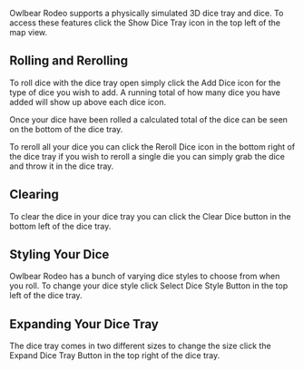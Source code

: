 Owlbear Rodeo supports a physically simulated 3D dice tray and dice. To access these features click the Show Dice Tray icon in the top left of the map view.

## Rolling and Rerolling

To roll dice with the dice tray open simply click the Add Dice icon for the type of dice you wish to add.
A running total of how many dice you have added will show up above each dice icon.

Once your dice have been rolled a calculated total of the dice can be seen on the bottom of the dice tray.

To reroll all your dice you can click the Reroll Dice icon in the bottom right of the dice tray if you wish to reroll a single die you can simply grab the dice and throw it in the dice tray.

## Clearing

To clear the dice in your dice tray you can click the Clear Dice button in the bottom left of the dice tray.

## Styling Your Dice

Owlbear Rodeo has a bunch of varying dice styles to choose from when you roll. To change your dice style click Select Dice Style Button in the top left of the dice tray.

## Expanding Your Dice Tray

The dice tray comes in two different sizes to change the size click the Expand Dice Tray Button in the top right of the dice tray.
